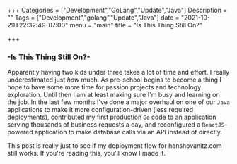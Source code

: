 +++
Categories = ["Development","GoLang","Update","Java"]
Description = ""
Tags = ["Development","golang","Update","Java"]
date = "2021-10-29T22:32:49-07:00"
menu = "main"
title = "Is This Thing Still On?"

+++

### -Is This Thing Still On?-

Apparently having two kids under three takes a lot of time and effort. I really underestimated just *how* much. As pre-school begins to become a thing I hope to have some more time for passion projects and technology exploration. Until then I am at least making sure I'm busy and learning on the job. In the last few months I've done a major overhaul on one of our `Java` applications to make it more configuration-driven (less required deployments), contributed my first production `Go` code to an application serving thousands of business requests a day, and reconfigured a `ReactJS`-powered application to make database calls via an API instead of directly. 

This post is really just to see if my deployment flow for hanshovanitz.com still works. If you're reading this, you'll know I made it. 